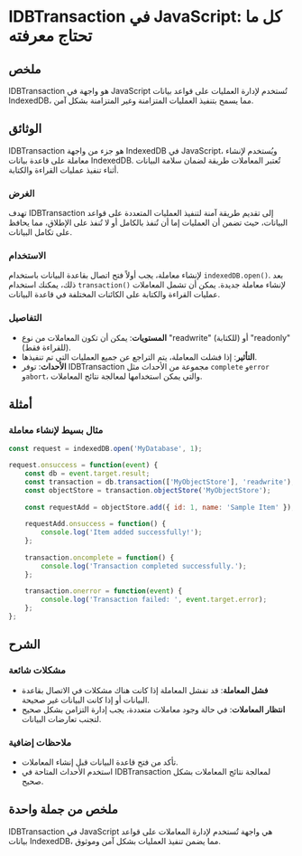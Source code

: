 <!--
Meta Description: # IDBTransaction في JavaScript: كل ما تحتاج معرفته ## ملخص IDBTransaction هو واجهة في JavaScript تُستخدم لإدارة العمليات على قواعد بيانات IndexedDB، م...
Meta Keywords: البيانات, المعاملات, transaction, idbtransaction, على
-->

# IDBTransaction في JavaScript: كل ما تحتاج معرفته

## ملخص
IDBTransaction هو واجهة في JavaScript تُستخدم لإدارة العمليات على قواعد بيانات IndexedDB، مما يسمح بتنفيذ العمليات المتزامنة وغير المتزامنة بشكل آمن.

## الوثائق
IDBTransaction هو جزء من واجهة IndexedDB في JavaScript، ويُستخدم لإنشاء معاملة على قاعدة بيانات IndexedDB. تُعتبر المعاملات طريقة لضمان سلامة البيانات أثناء تنفيذ عمليات القراءة والكتابة. 

### الغرض
تهدف IDBTransaction إلى تقديم طريقة آمنة لتنفيذ العمليات المتعددة على قواعد البيانات، حيث تضمن أن العمليات إما أن تُنفذ بالكامل أو لا تُنفذ على الإطلاق، مما يحافظ على تكامل البيانات.

### الاستخدام
لإنشاء معاملة، يجب أولاً فتح اتصال بقاعدة البيانات باستخدام `indexedDB.open()`. بعد ذلك، يمكنك استخدام `transaction()` لإنشاء معاملة جديدة. يمكن أن تشمل المعاملات عمليات القراءة والكتابة على الكائنات المختلفة في قاعدة البيانات.

### التفاصيل
- **المستويات**: يمكن أن تكون المعاملات من نوع "readwrite" (للكتابة) أو "readonly" (للقراءة فقط).
- **التأثير**: إذا فشلت المعاملة، يتم التراجع عن جميع العمليات التي تم تنفيذها.
- **الأحداث**: توفر IDBTransaction مجموعة من الأحداث مثل `complete` و`error` و`abort`، والتي يمكن استخدامها لمعالجة نتائج المعاملات.

## أمثلة

### مثال بسيط لإنشاء معاملة
```javascript
const request = indexedDB.open('MyDatabase', 1);

request.onsuccess = function(event) {
    const db = event.target.result;
    const transaction = db.transaction(['MyObjectStore'], 'readwrite');
    const objectStore = transaction.objectStore('MyObjectStore');
    
    const requestAdd = objectStore.add({ id: 1, name: 'Sample Item' });
    
    requestAdd.onsuccess = function() {
        console.log('Item added successfully!');
    };
    
    transaction.oncomplete = function() {
        console.log('Transaction completed successfully.');
    };
    
    transaction.onerror = function(event) {
        console.log('Transaction failed: ', event.target.error);
    };
};
```

## الشرح
### مشكلات شائعة
- **فشل المعاملة**: قد تفشل المعاملة إذا كانت هناك مشكلات في الاتصال بقاعدة البيانات أو إذا كانت البيانات غير صحيحة.
- **انتظار المعاملات**: في حالة وجود معاملات متعددة، يجب إدارة التزامن بشكل صحيح لتجنب تعارضات البيانات.

### ملاحظات إضافية
- تأكد من فتح قاعدة البيانات قبل إنشاء المعاملات.
- استخدم الأحداث المتاحة في IDBTransaction لمعالجة نتائج المعاملات بشكل صحيح.

## ملخص من جملة واحدة
IDBTransaction في JavaScript هي واجهة تُستخدم لإدارة المعاملات على قواعد بيانات IndexedDB، مما يضمن تنفيذ العمليات بشكل آمن وموثوق.